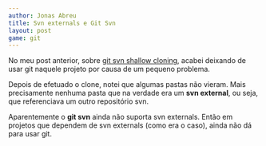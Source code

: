 ```yaml
---
author: Jonas Abreu
title: Svn externals e Git Svn
layout: post
game: git
---
```

No meu post anterior, sobre [git svn shallow cloning][1], acabei deixando de usar git naquele projeto por causa de um pequeno problema.

Depois de efetuado o clone, notei que algumas pastas não vieram. Mais precisamente nenhuma pasta que na verdade era um **svn external**, ou seja, que referenciava um outro repositório svn.

Aparentemente o **git svn** ainda não suporta svn externals. Então em projetos que dependem de svn externals (como era o caso), ainda não dá para usar git. 














 [1]: http://vidageek.net/2012/05/02/git-svn-shallow-clone/





